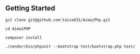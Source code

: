 ## Getting Started

```
git clone git@github.com:taisa831/AimaiPhp.git

cd AimaiPHP

composer install

./vendor/bin/phpunit --bootstrap test/bootstrap.php test/
```